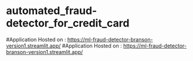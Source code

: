 # automated_fraud-detector_for_credit_card

#Application Hosted on : https://ml-fraud-detector-branson-version1.streamlit.app/
#Application Hosted on : https://ml-fraud-detector-branson-version1.streamlit.app/
